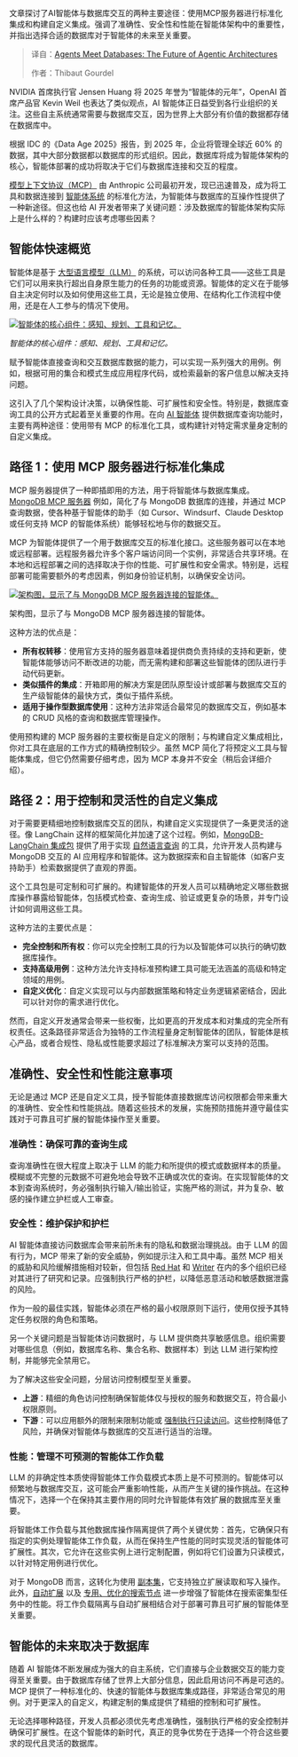 <!--
title: 智能体邂逅数据库：Agentic架构的未来
cover: https://cdn.thenewstack.io/media/2025/08/ac47183f-digital.jpg
summary: 文章探讨了AI智能体与数据库交互的两种主要途径：使用MCP服务器进行标准化集成和构建自定义集成。强调了准确性、安全性和性能在智能体架构中的重要性，并指出选择合适的数据库对于智能体的未来至关重要。
-->

文章探讨了AI智能体与数据库交互的两种主要途径：使用MCP服务器进行标准化集成和构建自定义集成。强调了准确性、安全性和性能在智能体架构中的重要性，并指出选择合适的数据库对于智能体的未来至关重要。

> 译自：[Agents Meet Databases: The Future of Agentic Architectures](https://thenewstack.io/agents-meet-databases-the-future-of-agentic-architectures/)
> 
> 作者：Thibaut Gourdel

NVIDIA 首席执行官 Jensen Huang 将 2025 年誉为“智能体的元年”，OpenAI 首席产品官 Kevin Weil 也表达了类似观点，AI 智能体正日益受到各行业组织的关注。这些自主系统通常需要与数据库交互，因为世界上大部分有价值的数据都存储在数据库中。

根据 IDC 的《Data Age 2025》报告，到 2025 年，企业将管理全球近 60% 的数据，其中大部分数据都以数据库的形式组织。因此，数据库将成为智能体架构的核心，智能体部署的成功将取决于它们与数据库连接和交互的程度。

[模型上下文协议（MCP）](https://thenewstack.io/model-context-protocol-a-primer-for-the-developers/) 由 Anthropic 公司最初开发，现已迅速普及，成为将工具和数据连接到 [智能体系统](https://thenewstack.io/agentic-ai-tools-for-building-and-managing-agentic-systems/) 的标准化方法，为智能体与数据库的互操作性提供了一种新途径。但这也给 AI 开发者带来了关键问题：涉及数据库的智能体架构实际上是什么样的？构建时应该考虑哪些因素？

## 智能体快速概览

智能体是基于 [大型语言模型（LLM）](https://thenewstack.io/what-is-a-large-language-model/) 的系统，可以访问各种工具——这些工具是它们可以用来执行超出自身原生能力的任务的功能或资源。智能体的定义在于能够自主决定何时以及如何使用这些工具，无论是独立使用、在结构化工作流程中使用，还是在人工参与的情况下使用。

[![智能体的核心组件：感知、规划、工具和记忆。](https://cdn.thenewstack.io/media/2025/08/dc7cc142-image1-1024x371.png)](https://cdn.thenewstack.io/media/2025/08/dc7cc142-image1-1024x371.png)

*智能体的核心组件：感知、规划、工具和记忆。*

赋予智能体直接查询和交互数据库数据的能力，可以实现一系列强大的用例。例如，根据可用的集合和模式生成应用程序代码，或检索最新的客户信息以解决支持问题。

这引入了几个架构设计决策，以确保性能、可扩展性和安全性。特别是，数据库查询工具的公开方式起着至关重要的作用。在向 [AI 智能体](https://thenewstack.io/ai-agents-a-comprehensive-introduction-for-developers/) 提供数据库查询功能时，主要有两种途径：使用带有 MCP 的标准化工具，或构建针对特定需求量身定制的自定义集成。

## 路径 1：使用 MCP 服务器进行标准化集成

MCP 服务器提供了一种即插即用的方法，用于将智能体与数据库集成。[MongoDB MCP 服务器](https://www.mongodb.com/company/blog/announcing-mongodb-mcp-server) 例如，简化了与 MongoDB 数据库的连接，并通过 MCP 查询数据，使各种基于智能体的助手（如 Cursor、Windsurf、Claude Desktop 或任何支持 MCP 的智能体系统）能够轻松地与你的数据交互。

MCP 为智能体提供了一个用于数据库交互的标准化接口。这些服务器可以在本地或远程部署。远程服务器允许多个客户端访问同一个实例，非常适合共享环境。在本地和远程部署之间的选择取决于你的性能、可扩展性和安全需求。特别是，远程部署可能需要额外的考虑因素，例如身份验证机制，以确保安全访问。

[![架构图，显示了与 MongoDB MCP 服务器连接的智能体。](https://cdn.thenewstack.io/media/2025/08/a9215165-image2-1024x462.png)](https://cdn.thenewstack.io/media/2025/08/a9215165-image2-1024x462.png)

架构图，显示了与 MongoDB MCP 服务器连接的智能体。

这种方法的优点是：

* **所有权转移**：使用官方支持的服务器意味着提供商负责持续的支持和更新，使智能体能够访问不断改进的功能，而无需构建和部署这些智能体的团队进行手动代码更新。
* **类似插件的集成**：开箱即用的解决方案是团队原型设计或部署与数据库交互的生产级智能体的最快方式，类似于插件系统。
* **适用于操作型数据库使用**：这种方法非常适合最常见的数据库交互，例如基本的 CRUD 风格的查询和数据库管理操作。

使用预构建的 MCP 服务器的主要权衡是自定义的限制；与构建自定义集成相比，你对工具在底层的工作方式的精确控制较少。虽然 MCP 简化了将预定义工具与智能体集成，但它仍然需要仔细考虑，因为 MCP 本身并不安全（稍后会详细介绍）。

## 路径 2：用于控制和灵活性的自定义集成

对于需要更精细地控制数据库交互的团队，构建自定义实现提供了一条更灵活的途径。像 LangChain 这样的框架简化并加速了这个过程。例如，[MongoDB-LangChain 集成包](https://github.com/langchain-ai/langchain-mongodb) 提供了用于实现 [自然语言查询](https://www.mongodb.com/docs/manual/natural-language-to-mongodb/) 的工具，允许开发人员构建与 MongoDB 交互的 AI 应用程序和智能体。这为数据探索和自主智能体（如客户支持助手）检索数据提供了直观的界面。

这个工具包是可定制和可扩展的。构建智能体的开发人员可以精确地定义哪些数据库操作暴露给智能体，包括模式检查、查询生成、验证或更复杂的场景，并专门设计如何调用这些工具。

这种方法的主要优点是：

* **完全控制和所有权**：你可以完全控制工具的行为以及智能体可以执行的确切数据库操作。
* **支持高级用例**：这种方法允许支持标准预构建工具可能无法涵盖的高级和特定领域的用例。
* **自定义优化**：自定义实现可以与内部数据策略和特定业务逻辑紧密结合，因此可以针对你的需求进行优化。

然而，自定义开发通常会带来一些权衡，比如更高的开发成本和对集成的完全所有权责任。这条路径非常适合为独特的工作流程量身定制智能体的团队，智能体是核心产品，或者合规性、隐私或性能要求超过了标准解决方案可以支持的范围。

## 准确性、安全性和性能注意事项

无论是通过 MCP 还是自定义工具，授予智能体直接数据库访问权限都会带来重大的准确性、安全性和性能挑战。随着这些技术的发展，实施预防措施并遵守最佳实践对于可靠且可扩展的智能体操作至关重要。

### 准确性：确保可靠的查询生成

查询准确性在很大程度上取决于 LLM 的能力和所提供的模式或数据样本的质量。模糊或不完整的元数据不可避免地会导致不正确或次优的查询。在实现智能体的文本到查询系统时，务必强制执行输入/输出验证，实施严格的测试，并为复杂、敏感的操作建立护栏或人工审查。

### 安全性：维护保护和护栏

AI 智能体直接访问数据库会带来前所未有的隐私和数据治理挑战。由于 LLM 的固有行为，MCP 带来了新的安全威胁，例如提示注入和工具中毒。虽然 MCP 相关的威胁和风险缓解措施相对较新，但包括 [Red Hat](https://www.redhat.com/en/blog/model-context-protocol-mcp-understanding-security-risks-and-controls) 和 [Writer](https://writer.com/engineering/mcp-security-considerations/) 在内的多个组织已经对其进行了研究和记录。应强制执行严格的护栏，以降低恶意活动和敏感数据泄露的风险。

作为一般的最佳实践，智能体必须在严格的最小权限原则下运行，使用仅授予其特定任务权限的角色和策略。

另一个关键问题是当智能体访问数据时，与 LLM 提供商共享敏感信息。组织需要对哪些信息（例如，数据库名称、集合名称、数据样本）到达 LLM 进行架构控制，并能够完全禁用它。

为了解决这些安全问题，分层访问控制模型至关重要。

* **上游**：精细的角色访问控制确保智能体仅与授权的服务和数据交互，符合最小权限原则。
* **下游**：可以应用额外的限制来限制功能或 [强制执行只读访问](https://github.com/mongodb-js/mongodb-mcp-server?tab=readme-ov-file#configuration)。这些控制降低了风险，并确保对智能体与数据库的交互进行适当的治理。

### 性能：管理不可预测的智能体工作负载

LLM 的非确定性本质使得智能体工作负载模式本质上是不可预测的。智能体可以频繁地与数据库交互，这可能会严重影响性能，从而产生关键的操作挑战。在这种情况下，选择一个在保持其主要作用的同时允许智能体有效扩展的数据库至关重要。

将智能体工作负载与其他数据库操作隔离提供了两个关键优势：首先，它确保只有指定的实例处理智能体工作负载，从而在保持生产性能的同时实现灵活的智能体可扩展性。其次，它允许在这些实例上进行定制配置，例如将它们设置为只读模式，以针对特定用例进行优化。

对于 MongoDB 而言，这转化为使用 [副本集](https://www.mongodb.com/docs/manual/core/workload-isolation/)，它支持独立扩展读取和写入操作。此外，[自动扩展](https://www.mongodb.com/docs/atlas/cluster-autoscaling/) 以及 [专用、优化的搜索节点](https://www.mongodb.com/company/blog/product-release-announcements/search-nodes-now-public-preview-performance-scale-dedicated-infrastructure) 进一步增强了智能体在搜索密集型任务中的性能。将工作负载隔离与自动扩展相结合对于部署可靠且可扩展的智能体至关重要。

## 智能体的未来取决于数据库

随着 AI 智能体不断发展成为强大的自主系统，它们直接与企业数据交互的能力变得至关重要。由于数据库存储了世界上大部分信息，因此启用访问不再是可选的。MCP 提供了一种标准化的、快速的智能体与数据库集成路径，非常适合常见的用例。对于更深入的自定义，构建定制的集成提供了精细的控制和可扩展性。

无论选择哪种路径，开发人员都必须优先考虑准确性，强制执行严格的安全控制并确保可扩展性。在这个智能体的新时代，真正的竞争优势在于选择一个符合这些要求的现代且灵活的数据库。